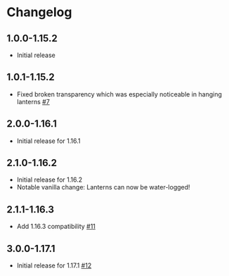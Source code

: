 # Changelog

## 1.0.0-1.15.2

- Initial release

## 1.0.1-1.15.2

- Fixed broken transparency which was especially noticeable in hanging lanterns [#7](https://github.com/drewhannay/lantern-colors/pull/7)

## 2.0.0-1.16.1

- Initial release for 1.16.1

## 2.1.0-1.16.2

- Initial release for 1.16.2
- Notable vanilla change: Lanterns can now be water-logged!

## 2.1.1-1.16.3

- Add 1.16.3 compatibility [#11](https://github.com/drewhannay/lantern-colors/pull/11)

## 3.0.0-1.17.1

- Initial release for 1.17.1 [#12](https://github.com/drewhannay/lantern-colors/pull/12)
